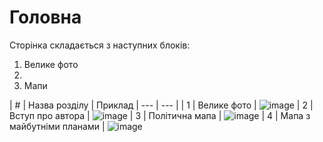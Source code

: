 # Головна

Сторінка складається з наступних блоків:

1. Велике фото
2. 
3. Мапи

| #   | Назва розділу             | Приклад
| --- | ---                       |
| 1   | Велике фото               | ![image](https://github.com/scholokov/long-travel-2/assets/22824947/b8a8b877-5c57-48cb-815b-dab96861f6cb)
| 2   | Вступ про автора          | ![image](https://github.com/scholokov/long-travel-2/assets/22824947/e9ae4520-051b-4893-b5d0-6ca50c4c7cb6)
| 3   | Політична мапа            | ![image](https://github.com/scholokov/long-travel-2/assets/22824947/90ff47cd-67a6-4fbc-950e-65beeaefc400)
| 4   | Мапа з майбутніми планами | ![image](https://github.com/scholokov/long-travel-2/assets/22824947/e11c480d-768e-453b-a942-b97853cbf2e9)
